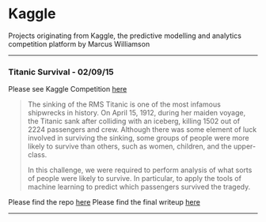 # Kaggle
Projects originating from Kaggle, the predictive modelling and analytics competition platform by Marcus Williamson

---
### Titanic Survival - 02/09/15

Please see Kaggle Competition [here](https://www.kaggle.com/c/titanic)

>The sinking of the RMS Titanic is one of the most infamous shipwrecks in history.  On April 15, 1912, during her maiden voyage, the Titanic sank after colliding with an iceberg, killing 1502 out of 2224 passengers and crew. Although there was some element of luck involved in surviving the sinking, some groups of people were more likely to survive than others, such as women, children, and the upper-class.
>
>In this challenge, we were required to perform analysis of what sorts of people were likely to survive. In particular, to apply the tools of machine learning to predict which passengers survived the tragedy.

Please find the repo [here](https://github.com/mw572/Kaggle/tree/master/Titanic%20Survival%20Model)
Please find the final writeup [here](http://mw572.github.io/Kaggle/Titanic_Writeup.html)

---
